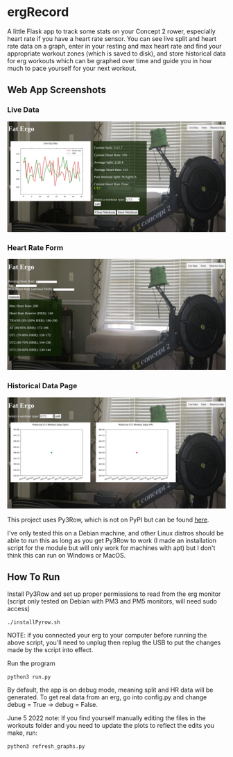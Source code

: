 # ergRecord

A little Flask app to track some stats on your Concept 2 rower, especially heart rate if you have a heart rate sensor. You can see live split and heart rate data on a graph, enter in your resting and max heart rate and find your appropriate workout zones (which is saved to disk), and store historical data for erg workouts which can be graphed over time and guide you in how much to pace yourself for your next workout.

## Web App Screenshots
### Live Data
![Live data page](/figs/live_data_page.png)
### Heart Rate Form
![hr form page](/figs/hr_form_page.png)
### Historical Data Page
![hist data page](/figs/hist_data_page.png)

This project uses Py3Row, which is not on PyPI but can be found [here](https://github.com/droogmic/Py3Row).

I've only tested this on a Debian machine, and other Linux distros should be able to run this as long as you get Py3Row to work (I made an installation script for the module but will only work for machines with apt) but I don't think this can run on Windows or MacOS.

## How To Run
Install Py3Row and set up proper permissions to read from the erg monitor (script only tested on Debian with PM3 and PM5 monitors, will need sudo access)
```
./installPyrow.sh
```
NOTE: if you connected your erg to your computer before running the above script, you'll need to unplug then replug the USB to put the changes made by the script into effect.

Run the program
```
python3 run.py
```

By default, the app is on debug mode, meaning split and HR data will be generated. To get real data from an erg, go into config.py and change debug = True -> debug = False.

June 5 2022 note: If you find yourself manually editing the files in the workouts folder and you need to update the plots to reflect the edits you make, run:
```
python3 refresh_graphs.py
```
